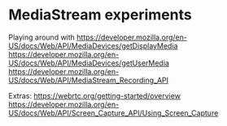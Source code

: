 # MediaStream experiments

Playing around with 
https://developer.mozilla.org/en-US/docs/Web/API/MediaDevices/getDisplayMedia
https://developer.mozilla.org/en-US/docs/Web/API/MediaDevices/getUserMedia
https://developer.mozilla.org/en-US/docs/Web/API/MediaStream_Recording_API

Extras:
https://webrtc.org/getting-started/overview
https://developer.mozilla.org/en-US/docs/Web/API/Screen_Capture_API/Using_Screen_Capture
